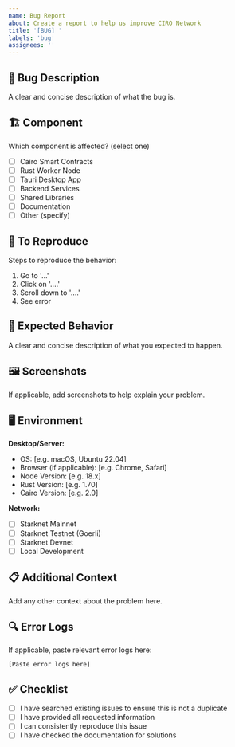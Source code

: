 ```yaml
---
name: Bug Report
about: Create a report to help us improve CIRO Network
title: '[BUG] '
labels: 'bug'
assignees: ''
---
```


## 🐛 Bug Description

A clear and concise description of what the bug is.

## 🏗️ Component

Which component is affected? (select one)

- [ ] Cairo Smart Contracts
- [ ] Rust Worker Node
- [ ] Tauri Desktop App
- [ ] Backend Services
- [ ] Shared Libraries
- [ ] Documentation
- [ ] Other (specify)

## 🔄 To Reproduce

Steps to reproduce the behavior:

1. Go to '...'
2. Click on '....'
3. Scroll down to '....'
4. See error

## 🎯 Expected Behavior

A clear and concise description of what you expected to happen.

## 🖼️ Screenshots

If applicable, add screenshots to help explain your problem.

## 🖥️ Environment

**Desktop/Server:**

- OS: [e.g. macOS, Ubuntu 22.04]
- Browser (if applicable): [e.g. Chrome, Safari]
- Node Version: [e.g. 18.x]
- Rust Version: [e.g. 1.70]
- Cairo Version: [e.g. 2.0]

**Network:**

- [ ] Starknet Mainnet
- [ ] Starknet Testnet (Goerli)
- [ ] Starknet Devnet
- [ ] Local Development

## 📋 Additional Context

Add any other context about the problem here.

## 🔍 Error Logs

If applicable, paste relevant error logs here:

```
[Paste error logs here]
```

## ✅ Checklist

- [ ] I have searched existing issues to ensure this is not a duplicate
- [ ] I have provided all requested information
- [ ] I can consistently reproduce this issue
- [ ] I have checked the documentation for solutions
